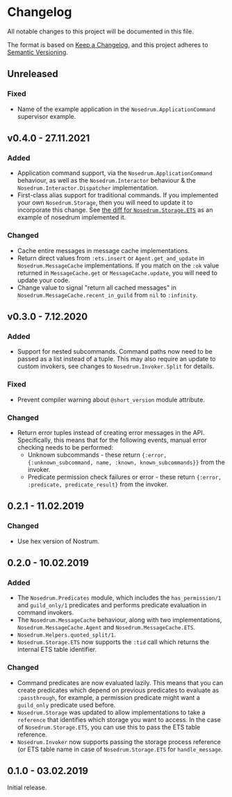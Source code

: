 # Changelog
All notable changes to this project will be documented in this file.

The format is based on [Keep a Changelog](https://keepachangelog.com/en/1.0.0/),
and this project adheres to [Semantic
Versioning](https://semver.org/spec/v2.0.0.html).

## Unreleased

### Fixed

- Name of the example application in the `Nosedrum.ApplicationCommand`
  supervisor example.


## v0.4.0 - 27.11.2021

### Added

- Application command support, via the `Nosedrum.ApplicationCommand` behaviour,
  as well as the `Nosedrum.Interactor` behaviour & the
  `Nosedrum.Interactor.Dispatcher` implementation.
- First-class alias support for traditional commands. If you implemented your
  own `Nosedrum.Storage`, then you will need to update it to incorporate this
  change. See [the diff for
  `Nosedrum.Storage.ETS`](https://github.com/jchristgit/nosedrum/commit/9debfa61fe787078ea2f2337dae9833a9608b477#diff-a464efb4145969295c7ab63ec6b50f734c2b3f45e32f12e5050eaeb4aea4679a)
  as an example of nosedrum implemented it.

### Changed

- Cache entire messages in message cache implementations.
- Return direct values from `:ets.insert` or `Agent.get_and_update` in
  `Nosedrum.MessageCache` implementations. If you match on the `:ok` value
  returned in `MessageCache.get` or `MessageCache.update`, you will need to
  update your code.
- Change value to signal "return all cached messages" in
  `Nosedrum.MessageCache.recent_in_guild` from `nil` to `:infinity`.


## v0.3.0 - 7.12.2020

### Added
- Support for nested subcommands. Command paths now need to be passed as a list
  instead of a tuple. This may also require an update to custom invokers, see
  changes to `Nosedrum.Invoker.Split` for details.

### Fixed
- Prevent compiler warning about `@short_version` module attribute.

### Changed
- Return error tuples instead of creating error messages in the API.
  Specifically, this means that for the following events, manual error checking
  needs to be performed:
  - Unknown subcommands - these return `{:error, {:unknown_subcommand, name,
    :known, known_subcommands}}` from the invoker.
  - Predicate permission check failures or error - these return `{:error,
    :predicate, predicate_result}` from the invoker.


## 0.2.1 - 11.02.2019
### Changed
- Use hex version of Nostrum.


## 0.2.0 - 10.02.2019
### Added
- The `Nosedrum.Predicates` module, which includes the `has_permission/1`
  and `guild_only/1` predicates and performs predicate evaluation in command
  invokers.
- The `Nosedrum.MessageCache` behaviour, along with two implementations,
  `Nosedrum.MessageCache.Agent` and `Nosedrum.MessageCache.ETS`.
- `Nosedrum.Helpers.quoted_split/1`.
- `Nosedrum.Storage.ETS` now supports the `:tid` call which returns the internal
  ETS table identifier.

### Changed
- Command predicates are now evaluated lazily. This means that you can create
  predicates which depend on previous predicates to evaluate as `:passthrough`,
  for example, a permission predicate might want a `guild_only` predicate used
  before.
- `Nosedrum.Storage` was updated to allow implementations to take a `reference`
  that identifies which storage you want to access. In the case of
  `Nosedrum.Storage.ETS`, you can use this to pass the ETS table reference.
- `Nosedrum.Invoker` now supports passing the storage process reference (or ETS
  table name in case of `Nosedrum.Storage.ETS` for `handle_message`.


## 0.1.0 - 03.02.2019
Initial release.

<!-- vim: set textwidth=80 ts=2 sw=2: -->
